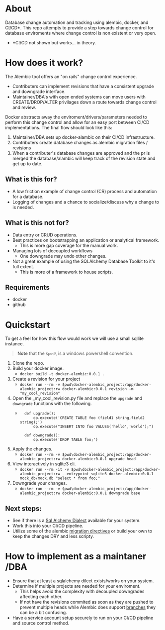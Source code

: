 # About
Database change automation and tracking using alembic, docker, and CI/CD*. This repo attempts to provide a step towards change control for database enviroments where change control is non existent or very open.
- *CI/CD not shown but works... in theory.


# How does it work?
 The Alembic tool offers an "on rails" change control experience. 
- Contributers can implement revisions that have a consistent upgrade and downgrade interface.
- Maintainer/DBA's with open ended systems can move users with CREATE/DROP/ALTER privilages down a route towards change control and review.

Docker abstracts away the enviroment/drivers/parameters needed to perform this change control and allow for an easy port between CI/CD implementations. The final flow should look like this:

1. Maintainer/DBA sets up docker-alambic on their CI/CD infrastructure.
2. Contributers create database changes as alembic migration files / revisions 
3. When a contributer's database changes are approved and the pr is merged the database/alambic will keep track of the revision state and get up to date.


## What is this for?
- A low friction example of change control (CR) process and automation for a database.
- Logging of changes and a chance to socialize/discuss why a change to is needed.

## What is **this not** for?
- Data entry or CRUD operations.
- Best practices on bootstrapping an application or analytical framework.
    - This is more gap coverage for the manual work.
- Managing lots of decoupled workflows
    - One downgrade may undo other changes.
- Not a great example of using the SQLAlchemy Database Toolkit to it's full extent.
  - This is more of a framework to house scripts.

## Requirements
- docker
- github

# Quickstart
To get a feel for how this flow would work we will use a small sqllite instance. 
> **Note** that the `$pwd\` is a windows powershell convention.

1. Clone the repo.
1. Build your docker image.
    - ```docker build -t docker-alembic:0.0.1 .```
1. Create a revision for your project
    - `docker run --rm -v $pwd\docker-alembic_project:/app/docker-alembic_project:rw docker-alembic:0.0.1 revision -m "my_cool_revision"`
1. Open the <hash>_my_cool_revision.py file and replace the `upgrade` and `downgrade` functions with the following.
    - ```
        def upgrade():
            op.execute('CREATE TABLE foo (field1 string,field2 string);')
            op.execute("INSERT INTO foo VALUES('hello','world');")

        def downgrade():
            op.execute('DROP TABLE foo;')
        ```
1. Apply the changes.
    - `docker run --rm -v $pwd\docker-alembic_project:/app/docker-alembic_project:rw docker-alembic:0.0.1 upgrade head`
1. View interactively in sqlite3 cli.
    - `docker run --rm -it -v $pwd\docker-alembic_project:/app/docker-alembic_project:rw --entrypoint sqlite3 docker-alembic:0.0.1 mock_db/mock.db "select * from foo;"` 
1. Downgrade your changes.
    - `docker run --rm -v $pwd\docker-alembic_project:/app/docker-alembic_project:rw docker-alembic:0.0.1 downgrade base`

## Next steps:
- See if there is a [Sql Alchemy Dialect](https://docs.sqlalchemy.org/en/13/dialects/index.html) available for your system.
- Work this into your CI/CD pipeline.
- Utilize some of the alembic [migration directives](https://alembic.sqlalchemy.org/en/latest/ops.html#ops) or build your own to keep the changes DRY and less scripty.

# How to implement as a maintaner /DBA
- Ensure that at least a sqlalchemy dilect exists/works on your system.
- Determine if multiple projects are needed for your enviroment.
    - This helps avoid the complexity with decoupled downgrades affecting each other.
    - If not have the revisions commited as soon as they are pushed to prevent multiple heads while Alembic does support [branches](https://alembic.sqlalchemy.org/en/latest/branches.html) they can be a bit confusing.
- Have a service account setup securely to run on your CI/CD pipeline and source control method.
